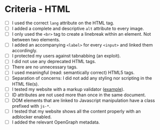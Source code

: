 # Criteria - HTML


- [ ] I used the correct `lang` attribute on the HTML tag.
- [ ] I added a complete and descriptive `alt` attribute to every image.
- [ ] I only used the `<br>` tag to create a linebreak within an element. Not between two elements.
- [ ] I added an accompanying `<label>` for every `<input>` and linked them accordingly.
- [ ] I protected my users against tabnabbing (an exploit).
- [ ] I did not use any deprecated HTML tags.
- [ ] There are no unnecessary tags.
- [ ] I used meaningful (read: semantically correct) HTML5 tags.
- [ ] Separation of concerns: I did not add any styling nor scripting in the HTML file(s).
- [ ] I tested my website with a markup validator ([example][1]).
- [ ] ID attributes are not used more than once in the same document. 
- [ ] DOM elements that are linked to Javascript manipulation have a class prefixed with `js-*`. 
- [ ] I tested that my website shows all the content properly with an adblocker enabled. 
- [ ] I added the relevant OpenGraph metadata. 

[1]: https://validator.w3.org/
